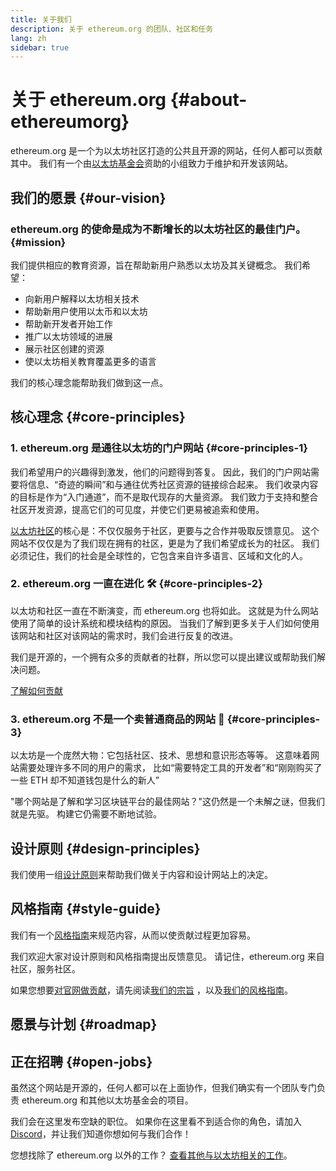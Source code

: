 ```yaml
---
title: 关于我们
description: 关于 ethereum.org 的团队、社区和任务
lang: zh
sidebar: true
---
```


# 关于 ethereum.org {#about-ethereumorg}

ethereum.org 是一个为以太坊社区打造的公共且开源的网站，任何人都可以贡献其中。 我们有一个由[以太坊基金会](/foundation/)资助的小组致力于维护和开发该网站。

## 我们的愿景 {#our-vision}

### ethereum.org 的使命是成为不断增长的以太坊社区的最佳门户。 {#mission}

我们提供相应的教育资源，旨在帮助新用户熟悉以太坊及其关键概念。 我们希望：

- 向新用户解释以太坊相关技术
- 帮助新用户使用以太币和以太坊
- 帮助新开发者开始工作
- 推广以太坊领域的进展
- 展示社区创建的资源
- 使以太坊相关教育覆盖更多的语言

我们的核心理念能帮助我们做到这一点。

## 核心理念 {#core-principles}

### 1. ethereum.org 是通往以太坊的门户网站 {#core-principles-1}

我们希望用户的兴趣得到激发，他们的问题得到答复。 因此，我们的门户网站需要将信息、“奇迹的瞬间”和与通往优秀社区资源的链接综合起来。 我们收录内容的目标是作为“入门通道”，而不是取代现存的大量资源。 我们致力于支持和整合社区开发资源，提高它们的可见度，并使它们更易被追索和使用。

[以太坊社区](/community/)的核心是：不仅仅服务于社区，更要与之合作并吸取反馈意见。 这个网站不仅仅是为了我们现在拥有的社区，更是为了我们希望成长为的社区。 我们必须记住，我们的社会是全球性的，它包含来自许多语言、区域和文化的人。

### 2. ethereum.org 一直在进化 🛠 {#core-principles-2}

以太坊和社区一直在不断演变，而 ethereum.org 也将如此。 这就是为什么网站使用了简单的设计系统和模块结构的原因。 当我们了解到更多关于人们如何使用该网站和社区对该网站的需求时，我们会进行反复的改进。

我们是开源的，一个拥有众多的贡献者的社群，所以您可以提出建议或帮助我们解决问题。

[了解如何贡献](/contributing/)

### 3. ethereum.org 不是一个卖普通商品的网站 🦄 {#core-principles-3}

以太坊是一个庞然大物：它包括社区、技术、思想和意识形态等等。 这意味着网站需要处理许多不同的用户的需求， 比如“需要特定工具的开发者”和“刚刚购买了一些 ETH 却不知道钱包是什么的新人”

"哪个网站是了解和学习区块链平台的最佳网站？"这仍然是一个未解之谜，但我们就是先驱。 构建它仍需要不断地试验。

## 设计原则 {#design-principles}

我们使用一组[设计原则](/contributing/design-principles/)来帮助我们做关于内容和设计网站上的决定。

## 风格指南 {#style-guide}

我们有一个[风格指南](/contributing/style-guide/)来规范内容，从而以使贡献过程更加容易。

我们欢迎大家对设计原则和风格指南提出反馈意见。 请记住，ethereum.org 来自社区，服务社区。

如果您想要[对官网做贡献](/contributing/)，请先阅读[我们的宗旨](/contributing/design-principles/) ，以及[我们的风格指南](/contributing/style-guide/)。

## 愿景与计划 {#roadmap}

<Roadmap />

## 正在招聘 {#open-jobs}

虽然这个网站是开源的，任何人都可以在上面协作，但我们确实有一个团队专门负责 ethereum.org 和其他以太坊基金会的项目。

我们会在这里发布空缺的职位。 如果你在这里看不到适合你的角色，请加入[Discord](https://discord.gg/CetY6Y4)，并让我们知道你想如何与我们合作！

您想找除了 ethereum.org 以外的工作？ [查看其他与以太坊相关的工作](/community/get-involved/#ethereum-jobs/)。
